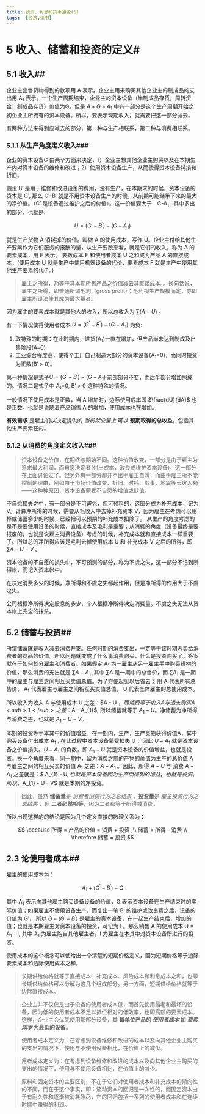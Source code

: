 ```yaml
---
title: 就业、利息和货币通论(5)
tags:  [经济,读书]
---
```


# 5 收入、储蓄和投资的定义#

## 5.1 收入##

企业主出售货物得到的款项用 A 表示。企业主用来购买其他企业主的制成品的支出用 A<sub>1</sub> 表示。一个生产周期结束，企业主的资本设备（半制成品存货，周转资金，制成品存货）价值为G。但是 $A+G-A_1$ 中有一部分是这个生产周期开始之初企业主所拥有的资本设备。所以，要表示现期收入，就需要把这一部分减去。

有两种方法来得到应减去的部分，第一种与生产相联系，第二种与消费相联系。

### 5.1.1 从生产角度定义收入###

企业的资本设备G 由两个方面来决定，1）企业主想其他企业主购买以及在本期生产内对资本设备的维修和改进；2）使用资本设备生产，从而使得资本设备耗损和折旧。

假设 B&prime; 是用于维修和改进设备的费用，没有生产，在本期末的时候，资本设备的资本是 G&prime;, 那么 G&prime;-B&prime; 就是不用资本设备生产的时候，从前期可能继承下来的最大的净价值。（G&prime; 是设备通过维护之后的价值）。这一价值要大于　G-A<sub>1</sub> , 其中多出的部分，也就是:

$$
U=(G^\prime-B^\prime) - (G-A_1)
$$

就是生产货物 A 消耗掉的价值。叫做 A 的使用成本，写作 U。企业主付给其他生产要素作为它们服务的报酬的量，从生产要数来看，就是它们的收入，称为 A 的要素成本，用 F 表示。 要数成本 F 和使用者成本 U 之和成为产品 A 的直接成本。(使用成本 U 就是生产中使用机器设备的代价，要素成本 F 就是生产中使用其他生产要素的代价。)

> 雇主之所得，乃等于其本期所售产品之价值减去其直接成本。。换句话说，雇主之所得，即普通所谓毛利（gross protit）；毛利视生产规模而定，亦即雇主所设法使其成为最大量者。

因为雇主的要素成本就是其他人的收入，所以总收入为 $\sum(A-U)$ 。

有一下情况使得使用者成本 $U= (G^\prime - B^\prime) - (G-A_{1})$ 为负:

1. 取特殊的时期：在此时期内，进货(A<sub>1</sub>)一直在增加，但产品尚未达到制成及出售阶段(A=0)
2. 工业综合程度高，使得个工厂自己制造大部分的资本设备(A<sub>1</sub>=0)，而同时投资为正数(B&prime; &gt; 0)。

第一种情况是式子$U= (G^\prime - B^\prime ) - (G - A_{1})$ 前部部分不变，而后半部分增加照成的。情况二是式子中 A<sub>1</sub>=0, B&prime; > 0 这种特殊的情况。

一般情况下使用成本是正数，当 A 增加时，边际使用成本即 $\frac{dU}{dA}$ 也是正数。也就是说随着产品销售 A 的增加，使用成本也在增加。

**有效需求** 是雇主们从决定提供的 *当前就业量上* 可以 **预期取得的总收益**，包括其他生产要素在内。

###  5.1.2 从消费的角度定义收入###

> 资本设备之价值，在期终与期始不同。这种价值改变，一部分是由于雇主为追求最大利润，而自愿决定者(付出成本，改良或维护资本设备)，这一部分在上面讨论过了。但另外有一部分却并不出于雇主自愿，而由于雇主所不能控制的理由，例如由于市场价值改变、折旧、时耗、战事、地震等天灾人祸——这种种原因，资本设备蒙受不自愿的增值或贬值。

不自愿损失之中，有一部分是不可避免，但可预料的，这部分成为补充成本，记为 V。计算净所得的时候，需要从毛收入中去掉补充资本 V，因为雇主在考虑可以用掉或储蓄多少的时候，已经把可以预期的补充成本扣除了。 从生产的角度考虑的是不是要使用设备的时候，直接成本及毛利是重要；从消费的角度（设备最终是要报废的，也就是说雇主消费设备）考虑的时候，补充成本就和直接成本一样重要了。所以总的净所得应该是毛利去掉使用成本 U 和 补充成本 V 之后的所得，即 $\sum A - U - V$ 。

资本设备的不自愿的损失中，不可预测的部分，称为不虞之失，这一部分不记到所得帐，而记入资本帐中。

在决定消费多少的时候，净所得和不虞之失都起作用，但是净所得的作用大于不虞之失。

公司根据净所得决定股息的多少，个人根据净所得决定消费量。不虞之失无法从资本帐上完全的抹杀。

## 5.2 储蓄与投资##

所谓储蓄就是收入减去消费开支。任何时期的消费支出，一定等于该时期内卖给消费者的商品的价值。所以问题就变成了什么事消费购买，什么是投资购买了。答案就在于如何划分雇主和消费者。如果假定 A<sub>1</sub> 为一雇主从另一雇主手中购买货物的价值，那么消费的支出就是 $\sum A- A_{1}$ ,其中 $\sum A$ 是一期中的总售价，而 $\sum A_{1}$ 是一期中的雇主与雇主之间相互买卖值总值。为了方便起见以后省去 &sum; 用 A 代表所有总售价， A<sub>1</sub> 代表雇主与雇主之间相互买卖值总值， U 代表全体雇主的总使用成本。

所以收入为收入 A 与使用成本 U 之差：$A - U $，而消费等于收入 A 与 透支购买 A<sub>1</sub> 之差：$A - A_{1}$, 所以储蓄就等于 $A_{1} - U$。净储蓄为净所得与消费之差，也就是 $A_{1} - U - V$。

本期的投资等于本其中的价值增益。在一期内，生产，生产货物获得价值A，其中购买设备付出成本 A<sub>1</sub> , 在此过程中资本设备蒙受损失 U ，因此 $U - A_{1}$ 就是资本设备之价值损失。$U - A_{1}$ 的负数，即 $A_{1} - U$ 就是资本设备的价值增益，也就是投资。换一个角度来看，同一期中，留为消费之用的产物的价值为生产的总价值 A 与雇主之间的相互买卖的价值 A<sub>1</sub> 之差：$A - A_{1}$ 。因此，所得 $A - U$ 与 消费 $A- A_{1}$ 之差就是：$ A_{1} - U$, 也就是资本设备因为生产而得到的增益，也就是投资。 所以，$A_{1} - U - V$ 就是本期的净投资。

> 因此，虽然 **储蓄量**是 *消费者消费行为之总结果* ，**投资量**是 *雇主投资行为之总结果* ，但 **二者必然相等**，因为二者都等于所得减消费。

所以出现这样的的结论是因为几个定义直接的数理关系为：

$$
\because 所得 = 产品的价值 = 消费 + 投资 ,\\
储蓄 = 所得 - 消费 \\
\therefore  储蓄 = 投资
$$

## 2.3 论使用者成本##

雇主的使用成本为：

$$
A_{1} + (G^{\prime} - B^{\prime}) - G
$$

其中 A<sub>1</sub> 表示向其他雇主购买设备设备的价值，G 表示资本设备在生产结束时的实际价值；如果雇主不使用设备生产，而复出一笔 B&prime; 的维护或改良费之后，设备的价值为 G&prime;， 所以 $G - (G^{\prime} - B^{\prime})$ 是雇主的资本设备，在一起生产结束后，增加的值；也就是本期雇主对资本设备的投资，可记为 I 。那么销售 A 的使用成本 U = A<sub>1</sub> - I, 其中 A<sub>1</sub> 为雇主购自其他雇主者，I 为雇主在本其中对资本设备所进行的投资。

使用成本的这个概念可以使给出一个清楚的短期价格定义，因为短期价格等于边际要素成本和边际使用成本之和。

> 长期供给价格就等于直接成本、补充成本、风险成本和利息成本之和，也即长期供给价格可以分解为这几个组成部分。另一方面，短期供给价格就等于边际直接成本。


> 企业主并不仅仅是由于设备的使用者成本低，而首先使用最老和最坏的设备，因为低的使用者成本不足以抵偿相对的低效率，也即高额的要素成本。这样，企业主会优先使用那部分设备，其 **每单位产品的 *使用者成本* 加 *要素成本* 为最低的设备**。

> 使用者成本定义为：在考虑到设备维修和改进的成本以及向其他企业主购买的支出的情况下，使用与不使用设备相比，在价值上的减少。

> 用者成本定义为：在考虑到设备维修和改进的成本以及向其他企业主购买的支出的情况下，使用与不使用设备相比，在价值上的减少。

>原料和固定资本的主要区别，不在于它们对使用者成本和补充成本的倾向性的不同，而在于这个事实，即：流动资本的回归是一次性的，而固定资本由于有耐久性和逐渐被消耗殆尽，它的回归包括一系列的使用者成本和在连续时期中赚得的利润。
